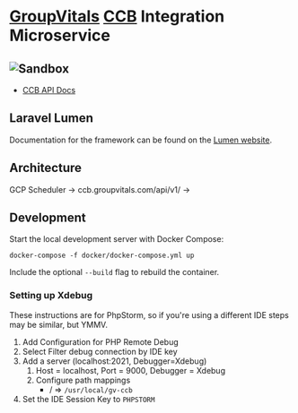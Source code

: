 # [GroupVitals](https://www.groupvitals.com) [CCB](https://www.churchcommunitybuilder.com/) Integration Microservice

![Sandbox](https://github.com/doughertym/lumen-actions-sandbox/workflows/Build/badge.svg)
-----

* [CCB API Docs](http://designccb.s3.amazonaws.com/helpdesk/files/official_docs/api.html)

## Laravel Lumen

Documentation for the framework can be found on the [Lumen website](https://lumen.laravel.com/docs).

## Architecture

GCP Scheduler -> ccb.groupvitals.com/api/v1/ -> 

## Development

Start the local development server with Docker Compose:
 
```
docker-compose -f docker/docker-compose.yml up 
``` 

Include the optional `--build` flag to rebuild the container.  
 
### Setting up Xdebug

These instructions are for PhpStorm, so if you're using a different IDE steps may be similar, but YMMV.
1. Add Configuration for PHP Remote Debug
2. Select Filter debug connection by IDE key
3. Add a server (localhost:2021, Debugger=Xdebug)
    1. Host = localhost, Port = 9000, Debugger = Xdebug
    2. Configure path mappings
        * / => `/usr/local/gv-ccb`
3. Set the IDE Session Key to `PHPSTORM`


